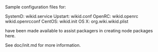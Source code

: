 Sample configuration files for:

SystemD: wikid.service
Upstart: wikid.conf
OpenRC:  wikid.openrc
         wikid.openrcconf
CentOS:  wikid.init
OS X:    org.wiki.wikid.plist

have been made available to assist packagers in creating node packages here.

See doc/init.md for more information.
